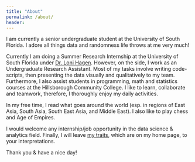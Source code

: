 ```yaml
---
title: "About"
permalink: /about/
header:
---
```

I am currently a senior undergraduate student at the University of South Florida. I adore all things data and randomness life throws at me very much!

Currently I am doing a Summer Research Internship at the University of South Florida under [Dr. Loni Hagen](https://scholar.google.com/citations?user=eVzJHmkAAAAJ&hl=en). However, on the side, I work as an Undergraduate Research Assistant. Most of my tasks involve writing code-scripts, then presenting the data visually and qualitatively to my team. Furthermore, I also assist students in programming, math and statistics courses at the Hillsborough Community College. I like to learn, collaborate and teamwork, therefore, I thoroughly enjoy my daily activities.
       
In my free time, I read what goes around the world (esp. in regions of East Asia, South Asia, South East Asia, and Middle East). I also like to play chess and Age of Empires.       
     
I would welcome any internship/job opportunity in the data science & analytics field. Finally, I will leave [my traits](https://opendatasurgeon.github.io/), which are on my home page, to your interpretations.

Thank you & have a nice day!
